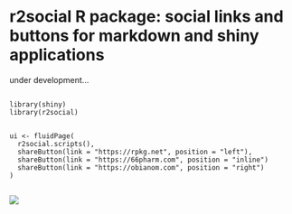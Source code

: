 # r2social R package: social links and buttons for markdown and shiny applications

under development...

```{r}

library(shiny)
library(r2social)


ui <- fluidPage(
  r2social.scripts(),
  shareButton(link = "https://rpkg.net", position = "left"),
  shareButton(link = "https://66pharm.com", position = "inline")
  shareButton(link = "https://obianom.com", position = "right")
)


```

![](https://r2social.obi.obianom.com/r2social2.gif)
